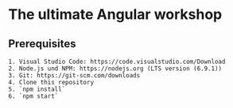 # The ultimate Angular workshop

## Prerequisites
    1. Visual Studio Code: https://code.visualstudio.com/Download
    2. Node.js und NPM: https://nodejs.org (LTS version (6.9.1))
    3. Git: https://git-scm.com/downloads 
    4. Clone this repository
    5. `npm install`
    6. `npm start`
